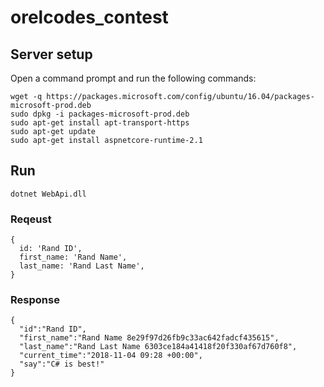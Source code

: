 # orelcodes_contest	
## Server setup	
Open a command prompt and run the following commands:	
```	
wget -q https://packages.microsoft.com/config/ubuntu/16.04/packages-microsoft-prod.deb	
sudo dpkg -i packages-microsoft-prod.deb	
sudo apt-get install apt-transport-https	
sudo apt-get update	
sudo apt-get install aspnetcore-runtime-2.1	
```	
 ## Run	
```dotnet WebApi.dll```	
 ### Reqeust	
```	
{	
  id: 'Rand ID',	
  first_name: 'Rand Name',	
  last_name: 'Rand Last Name',	
}	
```	
### Response	
```	
{	
  "id":"Rand ID",	
  "first_name":"Rand Name 8e29f97d26fb9c33ac642fadcf435615",	
  "last_name":"Rand Last Name 6303ce184a41418f20f330af67d760f8",	
  "current_time":"2018-11-04 09:28 +00:00",	
  "say":"C# is best!"	
}
